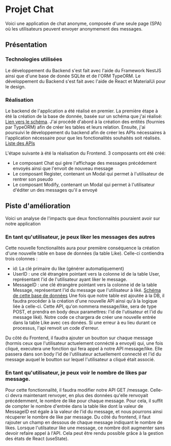 # Projet Chat
Voici une application de chat anonyme, composée d'une seule page (SPA) où les utilisateurs peuvent envoyer anonymement des messages. 
## Présentation
### Technologies utilisées

Le développement du Backend s'est fait avec l'aide du Framework NestJS ainsi que d'une base de donée SQLite et de l'ORM TypeORM.
Le développement du Backend s'est fait avec l'aide de React et MaterialUi pour le design.

### Réalisation
Le backend de l'application a été réalisé en premier. La première étape à été la création de la base de donnée, basée sur un schéma que j'ai réalisé:  [Lien vers le schéma](https://github.com/LouisLombaert/Chat/wiki/Base-de-donn%C3%A9es#sch%C3%A9ma-de-la-base-de-donn%C3%A9e).
J'ai procédé d'abord à la création des entités (fournies par TypeORM) afin de créer les tables et leurs relation. Ensuite, j'ai poursuivi le développement du backend afin de créer les APIs nécessaires à l'application nécessaire pour que les fonctionalités souhaités soit réalisés. [Liste des APIs](https://github.com/LouisLombaert/Chat/wiki/API)

L'étape suivante à été la réalisation du Frontend. 3 composants ont été créé: 
 - Le composant Chat qui gère l'affichage des messages précédement envoyés ainsi que l'envoit de nouveau message
 - Le composant Register, contenant un Modal qui permet à l'utilisateur de rentrer son pseudo
 - Le composant Modify, contenant un Modal qui permet à l'utilisateur d'éditer un des messages qu'il a envoyé

## Piste d'amélioration 
Voici un analyse de l'impacts que deux fonctionnalités pouraient avoir sur notre application
### En tant qu'utilisateur, je peux liker les messages des autres
Cette nouvelle fonctionalités aura pour première conséquence la création d'une nouvelle table en base de données (la table Like).
Celle-ci contiendra trois colonnes  : 
 -  id: La clé primaire du like (générer automatiquement)
 -  UserID : une clé étrangère pointant vers la colonne id de la table User, représentant l'id de l'utilisateur ayant liker le message.
 -  MessageID : une clé étrangère pointant vers la colonne id de la table Message, représentant l'id du message que l'utilisateur à liké.
[Schéma de cette base de données]()
Une fois que notre table est ajoutée à la DB, il faudra procéder à la création d'une nouvelle API ainsi qu'à la logique liée à celle-ci. Cette API, qu'on nommera message/like, sera de type POST, et prendra en body deux paramettres: l'id de l'utisateur et l'id du message liké).
Notre code ce chargera de créer une nouvelle entrée dans la table Like avec ces donées. Si une erreur à eu lieu durant ce processus, l'api renvoit un code d'erreur.

Du côté du Frontend, il faudra ajouter un boutton sur chaque message (hormis ceux que l'utilisateur actuelement connécté a envoyé) qui, une fois cliqué, executera une fonction qui fera appel à notre API message/like. Elle passera dans son body l'id 
de l'utilisateur actuellement connecté et l'id du message auquel le boutton sur lequel l'utilisateur a cliqué était associé.

### En tant qu'utilisateur, je peux voir le nombre de likes par message.
Pour cette fonctionnalité, il faudra modifier notre API GET /message. Celle-ci devra maintenant renvoyer, en plus des données qu'elle renvoyait précédemment, le nombre de like pour chaque message. Pour cela, il suffit de compter le nombre d'entrée dans la table like dont la valeur de MessageID est égale à la valeur de l'id du message, et nous pourrons ainsi récuperer le nombre de like par message. 
Du côté du frontend, il faut rajouter un champ en dessous de chaque message indiquant le nombre de likes. Lorsque l'utilsateur like une message, ce nombre doit augmenter sans devoir refaire appel à l'API. Cela peut être rendu possible grâce à la gestion des états de React (useState).

